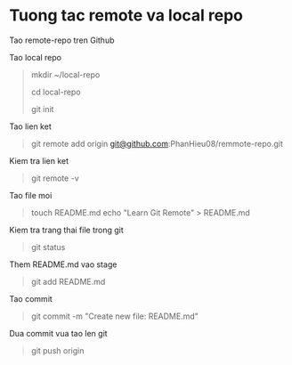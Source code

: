 # Tuong tac remote va local repo
>
Tao remote-repo tren Github
>
Tao local repo
> mkdir ~/local-repo
>
> cd local-repo
>
> git init
>
Tao lien ket
> git remote add origin git@github.com:PhanHieu08/remmote-repo.git
>
Kiem tra lien ket
> git remote -v
>
Tao file moi 
> touch README.md
> echo "Learn Git Remote" > README.md
>
Kiem tra trang thai file trong git
> git status
>
Them README.md vao stage
> git add README.md
>
Tao commit
> git commit -m "Create new file: README.md"
>
Dua commit vua tao len git
> git push origin
